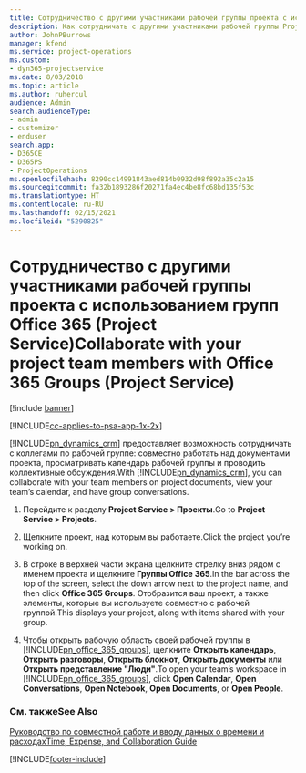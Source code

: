 ```yaml
---
title: Сотрудничество с другими участниками рабочей группы проекта с использованием групп Office 365
description: Как сотрудничать с другими участниками рабочей группы Project Service с использованием групп Office 365
author: JohnPBurrows
manager: kfend
ms.service: project-operations
ms.custom:
- dyn365-projectservice
ms.date: 8/03/2018
ms.topic: article
ms.author: ruhercul
audience: Admin
search.audienceType:
- admin
- customizer
- enduser
search.app:
- D365CE
- D365PS
- ProjectOperations
ms.openlocfilehash: 8290cc14991843aed814b0932d98f892a35c2a15
ms.sourcegitcommit: fa32b1893286f20271fa4ec4be8fc68bd135f53c
ms.translationtype: HT
ms.contentlocale: ru-RU
ms.lasthandoff: 02/15/2021
ms.locfileid: "5290825"
---
```

# <a name="collaborate-with-your-project-team-members-with-office-365-groups-project-service"></a><span data-ttu-id="86325-103">Сотрудничество с другими участниками рабочей группы проекта с использованием групп Office 365 (Project Service)</span><span class="sxs-lookup"><span data-stu-id="86325-103">Collaborate with your project team members with Office 365 Groups (Project Service)</span></span>

[!include [banner](../includes/psa-now-project-operations.md)]

[!INCLUDE[cc-applies-to-psa-app-1x-2x](../includes/cc-applies-to-psa-app-1x-2x.md)]

<span data-ttu-id="86325-104">[!INCLUDE[pn_dynamics_crm](../includes/pn-dynamics-crm.md)] предоставляет возможность сотрудничать с коллегами по рабочей группе: совместно работать над документами проекта, просматривать календарь рабочей группы и проводить коллективные обсуждения.</span><span class="sxs-lookup"><span data-stu-id="86325-104">With [!INCLUDE[pn_dynamics_crm](../includes/pn-dynamics-crm.md)], you can collaborate with your team members on project documents, view your team’s calendar, and have group conversations.</span></span>  
  
1. <span data-ttu-id="86325-105">Перейдите к разделу **Project Service > Проекты**.</span><span class="sxs-lookup"><span data-stu-id="86325-105">Go to **Project Service > Projects**.</span></span>  
  
2. <span data-ttu-id="86325-106">Щелкните проект, над которым вы работаете.</span><span class="sxs-lookup"><span data-stu-id="86325-106">Click the project you’re working on.</span></span>  
  
3. <span data-ttu-id="86325-107">В строке в верхней части экрана щелкните стрелку вниз рядом с именем проекта и щелкните **Группы Office 365**.</span><span class="sxs-lookup"><span data-stu-id="86325-107">In the bar across the top of the screen, select the down arrow next to the project name, and then click **Office 365 Groups**.</span></span> <span data-ttu-id="86325-108">Отобразится ваш проект, а также элементы, которые вы используете совместно с рабочей группой.</span><span class="sxs-lookup"><span data-stu-id="86325-108">This displays your project, along with items shared with your group.</span></span>  
  
4. <span data-ttu-id="86325-109">Чтобы открыть рабочую область своей рабочей группы в [!INCLUDE[pn_office_365_groups](../includes/pn-office-365-groups.md)], щелкните **Открыть календарь**, **Открыть разговоры**, **Открыть блокнот**, **Открыть документы** или **Открыть представление "Люди"**.</span><span class="sxs-lookup"><span data-stu-id="86325-109">To open your team’s workspace in [!INCLUDE[pn_office_365_groups](../includes/pn-office-365-groups.md)], click **Open Calendar**, **Open Conversations**, **Open Notebook**, **Open Documents**, or **Open People**.</span></span>  
  
### <a name="see-also"></a><span data-ttu-id="86325-110">См. также</span><span class="sxs-lookup"><span data-stu-id="86325-110">See Also</span></span>  
 [<span data-ttu-id="86325-111">Руководство по совместной работе и вводу данных о времени и расходах</span><span class="sxs-lookup"><span data-stu-id="86325-111">Time, Expense, and Collaboration Guide</span></span>](../psa/time-expense-collaboration-guide.md)


[!INCLUDE[footer-include](../includes/footer-banner.md)]